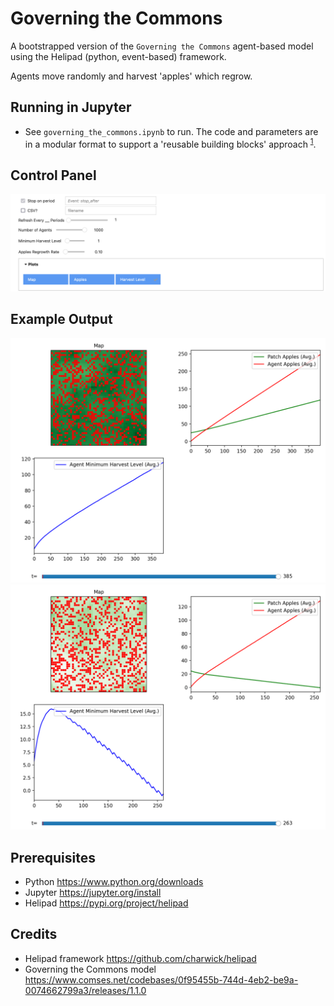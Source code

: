 # Governing the Commons
A bootstrapped version of the `Governing the Commons` agent-based model using the Helipad (python, event-based) framework.

Agents move randomly and harvest 'apples' which regrow.

## Running in Jupyter
- See `governing_the_commons.ipynb` to run. The code and parameters are in a modular format to support a 'reusable building blocks' approach <sup>[1](https://www.sciencedirect.com/science/article/pii/S1364815224000641?via%3Dihub#fig1)</sup>.

## Control Panel
![Control Panel](/images/cpanel.png)

## Example Output
![Figure 1](/images/figure.png)
![Figure 2](/images/figure2.png)

## Prerequisites
- Python https://www.python.org/downloads
- Jupyter https://jupyter.org/install
- Helipad https://pypi.org/project/helipad

## Credits
- Helipad framework https://github.com/charwick/helipad
- Governing the Commons model https://www.comses.net/codebases/0f95455b-744d-4eb2-be9a-0074662799a3/releases/1.1.0